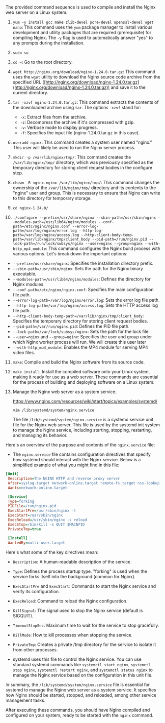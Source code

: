 The provided command sequence is used to compile and install the Nginx web server on a Linux system. 
 
1. `yum -y install gcc make zlib-devel pcre-devel openssl-devel wget nano`: This command uses the `yum` package manager to install various development and utility packages that are required (prerequisite) for compiling Nginx. The `-y` flag is used to automatically answer "yes" to any prompts during the installation.
2. `sudo su`
   
3. `cd ~`: Go to the root directory.

4. `wget http://nginx.org/download/nginx-1.24.0.tar.gz`: This command uses the `wget` utility to download the Nginx source code archive from the specified URL ([http://nginx.org/download/nginx-1.24.0.tar.gz](http://nginx.org/download/nginx-1.24.0.tar.gz)) and save it to the current directory.

5. `tar -xzvf nginx-1.24.0.tar.gz`: This command extracts the contents of the downloaded archive using `tar`. The options `-xzvf` stand for:
   - `-x`: Extract files from the archive.
   - `-z`: Decompress the archive if it's compressed with gzip.
   - `-v`: Verbose mode to display progress.
   - `-f`: Specifies the input file (nginx-1.24.0.tar.gz in this case).

6. `useradd nginx`: This command creates a system user named "nginx." This user will likely be used to run the Nginx server process.

7. `mkdir -p /var/lib/nginx/tmp/`: This command creates the `/var/lib/nginx/tmp/` directory, which was previously specified as the temporary directory for storing client request bodies in the configure step.

8. `chown -R nginx.nginx /var/lib/nginx/tmp/`: This command changes the ownership of the `/var/lib/nginx/tmp/` directory and its contents to the "nginx" user and group. This is necessary to ensure that Nginx can write to this directory for temporary storage.
   
9. `cd nginx-1.24.0/` 
   
10. `./configure --prefix=/usr/share/nginx --sbin-path=/usr/sbin/nginx --modules-path=/usr/lib64/nginx/modules --conf-path=/etc/nginx/nginx.conf --error-log-path=/var/log/nginx/error.log --http-log-path=/var/log/nginx/access.log --http-client-body-temp-path=/var/lib/nginx/tmp/client_body --pid-path=/run/nginx.pid --lock-path=/run/lock/subsys/nginx --user=nginx --group=nginx --with-http_mp4_module`: This command configures the Nginx build process with various options. Let's break down the important options:
   - `--prefix=/usr/share/nginx`: Specifies the installation directory prefix.
   - `--sbin-path=/usr/sbin/nginx`: Sets the path for the Nginx binary executable.
   - `--modules-path=/usr/lib64/nginx/modules`: Defines the directory for Nginx modules.
   - `--conf-path=/etc/nginx/nginx.conf`: Specifies the main configuration file path.
   - `--error-log-path=/var/log/nginx/error.log`: Sets the error log file path.
   - `--http-log-path=/var/log/nginx/access.log`: Sets the HTTP access log file path.
   - `--http-client-body-temp-path=/var/lib/nginx/tmp/client_body`: Specifies the temporary directory for storing client request bodies.
   - `--pid-path=/var/run/nginx.pid`: Defines the PID file path.
   - `--lock-path=/var/lock/subsys/nginx`: Sets the path for the lock file.
   - `--user=nginx` and `--group=nginx`: Specifies the user and group under which Nginx worker process will run. We will create this user later
   - `--with-http_mp4_module`: Enables the MP4 module for serving MP4 video files.
  
11. `make`: Compile and build the Nginx software from its source code.
    
12. `make install`: Install the compiled software onto your Linux system, making it ready for use as a web server. These commands are essential for the process of building and deploying software on a Linux system.

13. Manage the Nginx web server as a system service.

    https://www.nginx.com/resources/wiki/start/topics/examples/systemd/
    
    `vim /lib/systemd/system/nginx.service`

    The file `/lib/systemd/system/nginx.service` is a systemd service unit file for the Nginx web server. This file is used by the systemd init system to manage the Nginx service, including starting, stopping, restarting, and managing its behavior.

Here's an overview of the purpose and contents of the `nginx.service` file:
   - The `nginx.service` file contains configuration directives that specify how systemd should interact with the Nginx service. Below is a simplified example of what you might find in this file:

   ```ini
   [Unit]
    Description=The NGINX HTTP and reverse proxy server
    After=syslog.target network-online.target remote-fs.target nss-lookup.target
    Wants=network-online.target
    
    [Service]
    Type=forking
    PIDFile=/run/nginx.pid
    ExecStartPre=/usr/sbin/nginx -t
    ExecStart=/usr/sbin/nginx
    ExecReload=/usr/sbin/nginx -s reload
    ExecStop=/bin/kill -s QUIT $MAINPID
    PrivateTmp=true
    
    [Install]
    WantedBy=multi-user.target
   ```

   Here's what some of the key directives mean:
   - `Description`: A human-readable description of the service.
   - `Type`: Defines the process startup type. "forking" is used when the service forks itself into the background (common for Nginx).
   - `ExecStartPre` and `ExecStart`: Commands to start the Nginx service and verify its configuration.
   - `ExecReload`: Command to reload the Nginx configuration.
   - `KillSignal`: The signal used to stop the Nginx service (default is SIGQUIT).
   - `TimeoutStopSec`: Maximum time to wait for the service to stop gracefully.
   - `KillMode`: How to kill processes when stopping the service.
   - `PrivateTmp`: Creates a private /tmp directory for the service to isolate it from other processes.

   - systemd uses this file to control the Nginx service. You can use standard systemd commands like `systemctl start nginx`, `systemctl stop nginx`, `systemctl restart nginx`, and `systemctl status nginx` to manage the Nginx service based on the configuration in this unit file.

In summary, the `/lib/systemd/system/nginx.service` file is essential for systemd to manage the Nginx web server as a system service. It specifies how Nginx should be started, stopped, and reloaded, among other service management tasks.
    



After executing these commands, you should have Nginx compiled and configured on your system, ready to be started with the `nginx` command.

